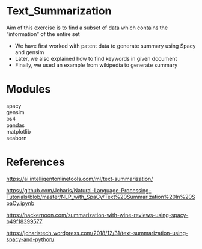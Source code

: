 # Text_Summarization

Aim of this exercise is to find a subset of data which contains the “information” of the entire set

- We have first worked with patent data to generate summary using Spacy and gensim
- Later, we also explained how to find keywords in given document
- Finally, we used an example from wikipedia to generate summary

# Modules

spacy<br>
gensim<br>
bs4 <br>
pandas<br>
matplotlib<br>
seaborn<br>

# References

https://ai.intelligentonlinetools.com/ml/text-summarization/

https://github.com/Jcharis/Natural-Language-Processing-Tutorials/blob/master/NLP_with_SpaCy/Text%20Summarization%20In%20SpaCy.ipynb

https://hackernoon.com/summarization-with-wine-reviews-using-spacy-b49f18399577

https://jcharistech.wordpress.com/2018/12/31/text-summarization-using-spacy-and-python/



